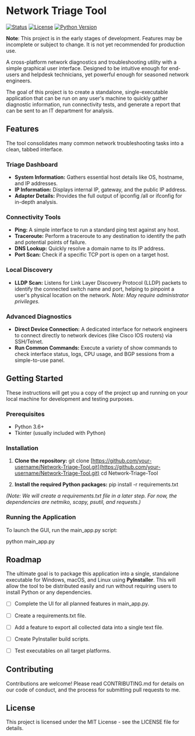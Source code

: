 # Network Triage Tool

[![Status](https://img.shields.io/badge/status-work%20in%20progress-yellow)](https://github.com/knowoneactual/Network-Triage-Tool)
[![License](https://img.shields.io/badge/License-MIT-blue.svg)](https://opensource.org/licenses/MIT)
[![Python Version](https://img.shields.io/badge/python-3.6+-blue.svg)](https://www.python.org/downloads/)

**Note**: This project is in the early stages of development. Features may be incomplete or subject to change. It is not yet recommended for production use.



A cross-platform network diagnostics and troubleshooting utility with a simple graphical user interface. Designed to be intuitive enough for end-users and helpdesk technicians, yet powerful enough for seasoned network engineers.

The goal of this project is to create a standalone, single-executable application that can be run on any user's machine to quickly gather diagnostic information, run connectivity tests, and generate a report that can be sent to an IT department for analysis.


## Features

The tool consolidates many common network troubleshooting tasks into a clean, tabbed interface.


### Triage Dashboard



* **System Information:** Gathers essential host details like OS, hostname, and IP addresses.
* **IP Information:** Displays internal IP, gateway, and the public IP address.
* **Adapter Details:** Provides the full output of ipconfig /all or ifconfig for in-depth analysis.


### Connectivity Tools



* **Ping:** A simple interface to run a standard ping test against any host.
* **Traceroute:** Perform a traceroute to any destination to identify the path and potential points of failure.
* **DNS Lookup:** Quickly resolve a domain name to its IP address.
* **Port Scan:** Check if a specific TCP port is open on a target host.


### Local Discovery



* **LLDP Scan:** Listens for Link Layer Discovery Protocol (LLDP) packets to identify the connected switch name and port, helping to pinpoint a user's physical location on the network. *Note: May require administrator privileges.*


### Advanced Diagnostics



* **Direct Device Connection:** A dedicated interface for network engineers to connect directly to network devices (like Cisco IOS routers) via SSH/Telnet.
* **Run Common Commands:** Execute a variety of show commands to check interface status, logs, CPU usage, and BGP sessions from a simple-to-use panel.


## Getting Started

These instructions will get you a copy of the project up and running on your local machine for development and testing purposes.


### Prerequisites



* Python 3.6+
* Tkinter (usually included with Python)


### Installation



1. **Clone the repository:** 
git clone [https://github.com/your-username/Network-Triage-Tool.git](https://github.com/your-username/Network-Triage-Tool.git) 
cd Network-Triage-Tool 

2. **Install the required Python packages:** 
pip install -r requirements.txt 
 
*(Note: We will create a requirements.txt file in a later step. For now, the dependencies are netmiko, scapy, psutil, and requests.)*


### Running the Application

To launch the GUI, run the main_app.py script:

python main_app.py 



## Roadmap

The ultimate goal is to package this application into a single, standalone executable for Windows, macOS, and Linux using **PyInstaller**. This will allow the tool to be distributed easily and run without requiring users to install Python or any dependencies.



* [ ] Complete the UI for all planned features in main_app.py.
* [ ] Create a requirements.txt file.
* [ ] Add a feature to export all collected data into a single text file.
* [ ] Create PyInstaller build scripts.
* [ ] Test executables on all target platforms.


## Contributing

Contributions are welcome! Please read CONTRIBUTING.md for details on our code of conduct, and the process for submitting pull requests to me.


## License

This project is licensed under the MIT License - see the LICENSE file for details.
